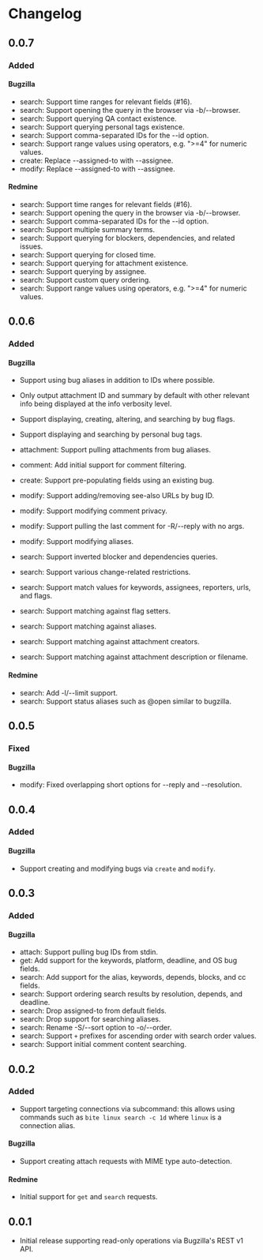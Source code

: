 # Changelog

## 0.0.7

### Added

#### Bugzilla
- search: Support time ranges for relevant fields (#16).
- search: Support opening the query in the browser via -b/--browser.
- search: Support querying QA contact existence.
- search: Support querying personal tags existence.
- search: Support comma-separated IDs for the --id option.
- search: Support range values using operators, e.g. ">=4" for numeric values.
- create: Replace --assigned-to with --assignee.
- modify: Replace --assigned-to with --assignee.

#### Redmine
- search: Support time ranges for relevant fields (#16).
- search: Support opening the query in the browser via -b/--browser.
- search: Support comma-separated IDs for the --id option.
- search: Support multiple summary terms.
- search: Support querying for blockers, dependencies, and related issues.
- search: Support querying for closed time.
- search: Support querying for attachment existence.
- search: Support querying by assignee.
- search: Support custom query ordering.
- search: Support range values using operators, e.g. ">=4" for numeric values.

## 0.0.6

### Added

#### Bugzilla
- Support using bug aliases in addition to IDs where possible.
- Only output attachment ID and summary by default with other relevant info
  being displayed at the info verbosity level.
- Support displaying, creating, altering, and searching by bug flags.
- Support displaying and searching by personal bug tags.

- attachment: Support pulling attachments from bug aliases.
- comment: Add initial support for comment filtering.
- create: Support pre-populating fields using an existing bug.
- modify: Support adding/removing see-also URLs by bug ID.
- modify: Support modifying comment privacy.
- modify: Support pulling the last comment for -R/--reply with no args.
- modify: Support modifying aliases.
- search: Support inverted blocker and dependencies queries.
- search: Support various change-related restrictions.
- search: Support match values for keywords, assignees, reporters, urls, and flags.
- search: Support matching against flag setters.
- search: Support matching against aliases.
- search: Support matching against attachment creators.
- search: Support matching against attachment description or filename.

#### Redmine
- search: Add -l/--limit support.
- search: Support status aliases such as @open similar to bugzilla.

## 0.0.5

### Fixed

#### Bugzilla
- modify: Fixed overlapping short options for --reply and --resolution.

## 0.0.4

### Added

#### Bugzilla
- Support creating and modifying bugs via `create` and `modify`.

## 0.0.3

### Added

#### Bugzilla
- attach: Support pulling bug IDs from stdin.
- get: Add support for the keywords, platform, deadline, and OS bug fields.
- search: Add support for the alias, keywords, depends, blocks, and cc fields.
- search: Support ordering search results by resolution, depends, and deadline.
- search: Drop assigned-to from default fields.
- search: Drop support for searching aliases.
- search: Rename -S/--sort option to -o/--order.
- search: Support `+` prefixes for ascending order with search order values.
- search: Support initial comment content searching.

## 0.0.2

### Added

- Support targeting connections via subcommand: this allows using commands such
  as `bite linux search -c 1d` where `linux` is a connection alias.

#### Bugzilla
- Support creating attach requests with MIME type auto-detection.

#### Redmine
- Initial support for `get` and `search` requests.

## 0.0.1

- Initial release supporting read-only operations via Bugzilla's REST v1 API.
